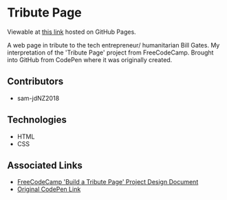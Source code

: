 # Tribute Page

Viewable at [this link](https://sam-jdnz2018.github.io/tribute-page/) hosted on GitHub Pages.

A web page in tribute to the tech entrepreneur/ humanitarian Bill Gates. My interpretation of the 'Tribute Page' project from FreeCodeCamp. Brought into GitHub from CodePen where it was originally created.

## Contributors

* sam-jdNZ2018

## Technologies

* HTML
* CSS

## Associated Links

* [FreeCodeCamp 'Build a Tribute Page' Project Design Document](https://learn.freecodecamp.org/responsive-web-design/responsive-web-design-projects/build-a-tribute-page)
* [Original CodePen Link](https://codepen.io/sam_donaldson2018/pen/dQwoGa)

 
